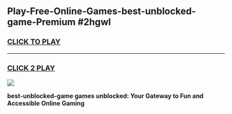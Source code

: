 
## Play-Free-Online-Games-best-unblocked-game-Premium #2hgwl
<h3>
<a href="https://premium.freeplayer.one?title=best-unblocked-game&ref=8M">CLICK TO PLAY</a></h3>
<hr>

<h3>
<a href="https://premium.freeplayer.one?title=best-unblocked-game&ref=8M">CLICK 2 PLAY</a>
  
</h3>

<a href="https://premium.freeplayer.one?title=best-unblocked-game&ref=8M"><img src="https://clearcache.store/games.png"></a>


**best-unblocked-game games unblocked: Your Gateway to Fun and Accessible Online Gaming**

